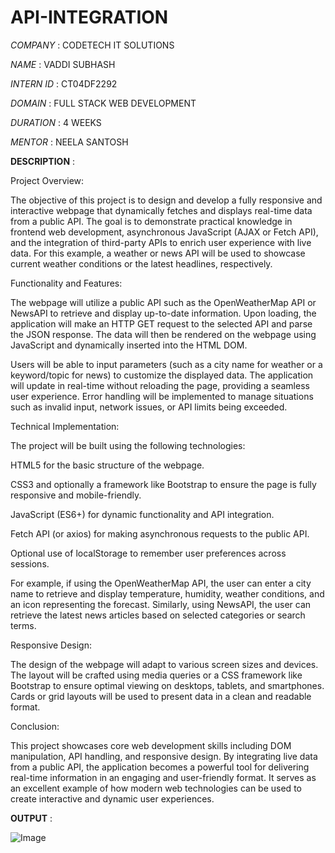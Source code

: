 # API-INTEGRATION

*COMPANY*    :     CODETECH IT SOLUTIONS

*NAME*       :     VADDI SUBHASH

*INTERN ID*  :     CT04DF2292

*DOMAIN*     :     FULL STACK WEB DEVELOPMENT

*DURATION*   :     4 WEEKS

*MENTOR*     :     NEELA SANTOSH

**DESCRIPTION**    :    

Project Overview:

The objective of this project is to design and develop a fully responsive and interactive webpage that dynamically fetches and displays real-time data from a public API. The goal is to demonstrate practical knowledge in frontend web development, asynchronous JavaScript (AJAX or Fetch API), and the integration of third-party APIs to enrich user experience with live data. For this example, a weather or news API will be used to showcase current weather conditions or the latest headlines, respectively.

Functionality and Features:

The webpage will utilize a public API such as the OpenWeatherMap API or NewsAPI to retrieve and display up-to-date information. Upon loading, the application will make an HTTP GET request to the selected API and parse the JSON response. The data will then be rendered on the webpage using JavaScript and dynamically inserted into the HTML DOM.

Users will be able to input parameters (such as a city name for weather or a keyword/topic for news) to customize the displayed data. The application will update in real-time without reloading the page, providing a seamless user experience. Error handling will be implemented to manage situations such as invalid input, network issues, or API limits being exceeded.

Technical Implementation:

The project will be built using the following technologies:

HTML5 for the basic structure of the webpage.

CSS3 and optionally a framework like Bootstrap to ensure the page is fully responsive and mobile-friendly.

JavaScript (ES6+) for dynamic functionality and API integration.

Fetch API (or axios) for making asynchronous requests to the public API.

Optional use of localStorage to remember user preferences across sessions.

For example, if using the OpenWeatherMap API, the user can enter a city name to retrieve and display temperature, humidity, weather conditions, and an icon representing the forecast. Similarly, using NewsAPI, the user can retrieve the latest news articles based on selected categories or search terms.

Responsive Design:

The design of the webpage will adapt to various screen sizes and devices. The layout will be crafted using media queries or a CSS framework like Bootstrap to ensure optimal viewing on desktops, tablets, and smartphones. Cards or grid layouts will be used to present data in a clean and readable format.

Conclusion:

This project showcases core web development skills including DOM manipulation, API handling, and responsive design. By integrating live data from a public API, the application becomes a powerful tool for delivering real-time information in an engaging and user-friendly format. It serves as an excellent example of how modern web technologies can be used to create interactive and dynamic user experiences.

**OUTPUT**    :

![Image](https://github.com/user-attachments/assets/4b73c954-e52c-4a6b-84cc-efce1b671250)
